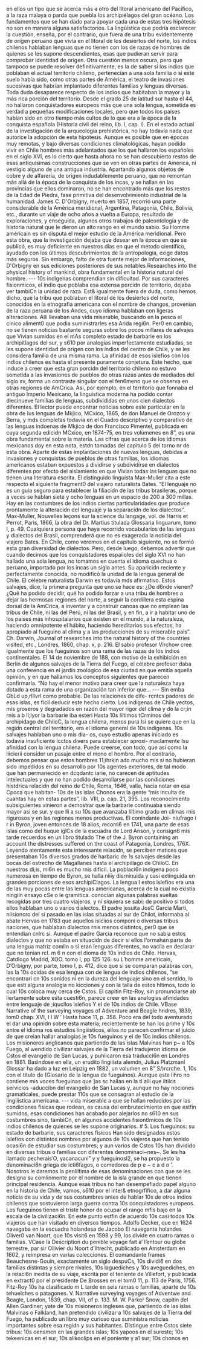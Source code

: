 en ellos un tipo que se acerca más a otro del litoral americano del Pacífico, a la raza malaya o parda que puebla los archipiélagos del gran océano. Los fundamentos que se han dado para apoyar cada una de estas tres hipótesis no son en manera alguna satisfactorios. La lingüística que podría esclarecer la cuestión, enseña, por el contrario, que fuera de una tribu evidentemente de origen peruano que vivía en el litoral de los desiertos del norte, los indios chilenos hablaban lenguas que no tienen con los de razas de hombres de quienes se les supone descendientes, esas que pudieran servir para comprobar identidad de origen. Otra cuestión menos oscura, pero que tampoco se puede resolver definitivamente, es la de saber si los indios que poblaban el actual territorio chileno, pertenecían a una sola familia o si este suelo había sido, como otras partes de América, el teatro de invasiones sucesivas que habrían implantado diferentes familias y lenguas diversas. Toda duda desaparece respecto de los indios que habitaban la mayor y la más rica porción del territorio. Desde el grado 25 de latitud sur hasta el 44, no hallaron conquistadores europeos más que una sola lengua, sometida es verdad a pequeñas modificaciones locales, pero que todos los países habían sido en otro tiempo más cultos de lo que era a la época de la conquista española (Historia civil del reino, lib. I, cap. I). En el estado actual de la investigación de la arqueología prehistórica, no hay todavía nada que autorice la adopción de esta hipótesis. Aunque es posible que en épocas muy remotas, y bajo diversas condiciones climatológicas, hayan podido vivir en Chile hombres más adelantados que los que hallaron los españoles en el siglo XVI, es lo cierto que hasta ahora no se han descubierto restos de esas antiquísimas construcciones que se ven en otras partes de América, ni vestigio alguno de una antigua industria. Apartando algunos objetos de cobre y de alfarería, de origen indudablemente peruano, que no remontan más allá de la época de la conquista de los incas, y se hallan en las provincias que ellos dominaron, no se han encontrado más que los restos de la Edad de Piedra, fase primitiva del desenvolvimiento industrial de la humanidad. James C. D'Orbigny, muerto en 1857, recorrió una parte considerable de la América meridional, Argentina, Patagonia, Chile, Bolivia, etc., durante un viaje de ocho años a vuelta a Europa, resultado de exploraciones, y enseguida, algunos otros trabajos de paleontología y de historia natural que le dieron un alto rango en el mundo sabio. Su Homme américain es sin disputa el mejor estudio de la América meridional. Pero esta obra, que la investigación dejaba que desear en la época en que se publicó, es muy deficiente en nuestros días en que el método científico, ayudado con los últimos descubrimientos de la antropología, exige datos más seguros. Sin embargo, falto de otra fuente mejor de informaciones, D'Orbigny en sus ediciones posteriores de sus notables Researches into the physical history of mankind, obra fundamental en la historia natural del hombre. --- 10s indigenas comprendian sin dificultad. Por sus caracteres fisionmicos, el indio que poblaba esa extensa porcidn de territorio, dejaba ver tambiCn la unidad de raza. Est&#x26; igualmente fuera de duda, como hemos dicho, que la tribu que poblaban el litoral de los desiertos del norte, conocidos en la etnografia americana con el nombre de changos, provenian de la raza peruana de los Andes, cuyo idioma hablaban con ligeras alteraciones. Alli llevaban una vida miserable, buscando en la pesca el cinico aliment0 que podia suministrarles esa Arida regi6n. Per0 en cambio, no se tienen noticias bastante seguras sobre los pocos millares de salvajes que Vivian sumidos en el mAs completo estado de barbarie en los archipitlagos del sur, y s610 por analogias imperfectamente estudiadas, se les supone identidad de origen con los indios del centro de Chile, y se les considera familia de una misma rama. La afinidad de esos islefios con los indios chilenos es hasta el presente puramente conjetura. Este hecho, que induce a creer que esta gran porcidn del territorio chileno no estuvo sometida a las invasiones de pueblos de otras razas antes de mediados del siglo xv, forma un contraste singular con el fen6meno que se observa en otras regiones de AmCrica. Asi, por ejemplo, en el territorio que fonnaba el antiguo Imperio Mexicano, la linguistica moderna ha podido contar diecinueve familias de lenguas, subdivididas en unos cien dialectos diferentes. El lector puede encontrar noticias sobre este particular en la obra de Ius lenguas de Mkjico, MCxico, 1865, de don Manuel de Orozco y Berra, y mds completas todavia en el Cuadro descriptivo y comparativo de las lenguas indoenas de Mkjico de don Francisco Pimentel, publicada en cuya segunda edicidn MCxico, en 1874-75, en tres volúmenes en 8”, es una obra fundamental sobre la materia. Las cifras que acerca de los idiomas mexicanos doy en esta nota, estdn tomadas del capitulo 5 del torno nr de esta obra. Aparte de estas implantaciones de nuevas lenguas, debidas a invasiones y conquistas de pueblos de otras familias, los idiomas americanos estaban expuestos a dividirse y subdividirse en dialectos diferentes por efecto del aislamiento en que Vivian todas las lenguas que no tienen una literatura escrita. El distinguido linguista Max-Muller cita a este respecto el siguiente fragment0 del viajero naturalista Bates. “El lenguaje no es un guia seguro para establecer la filiacidn de las tribus brasileras, porque a veces se hablan siete y ocho lenguas en un espacio de 200 a 300 millas. Hay en las costumbres de los indios ciertas particularidades que produce prontamente la alteracidn del lenguaje y la separacidn de los dialectos”. Max-Muller, Nouvelles leçons sur la science du langage, vol. de Harris et Perrot, Paris, 1866, la obra del Dr. Martius titulada Glossaria linguarum, tomo I, p. 49. Cualquiera persona que haya recorrido vocabularios de las lenguas y dialectos del Brasil, comprenderá que no es exagerada la noticia del viajero Bates. En Chile, como veremos en el capitulo siguiente, no se formó esta gran diversidad de dialectos. Pero, desde luego, debemos advertir que cuando decimos que los conquistadores espaiioles del siglo XVI no han hallado una sola lengua, no tomamos en cuenta el idioma quechua o peruano, importado por los incas un siglo antes. Su aparicidn reciente y perfectamente conocida, no modificó la unidad de la lengua general de Chile. El célebre naturalista Darwin es todavía mds afirmativo. Estos salvajes, dice, la primera pregunta que uno se hace es: ¿De d6nde vienen? ¿Qué ha podido decidir, qué ha podido forzar a una tribu de hombres a dejar las hermosas regiones del norte, a seguir la cordillera esta espina dorsal de la AmCrica, a inventar y a construir canoas que no emplean las tribus de Chile, ni las del Perú, ni las del Brasil, y en fin, a ir a habitar uno de los paises más inhospitalarios que existen en el mundo, a la naturaleza, haciendo omnipotente el hábito, haciendo hereditarios sus efectos, ha apropiado al fueguino al clima y a las producciones de su miserable pais”. Ch. Darwin, Journal of researches into the natural history of the countries visited, etc., Londres, 1860, chap. x, p. 216. El sabio profesor Virchow cree igualmente que los fueguinos son una rama de las razas de los indios continentales. El 14 de noviembre de 188, con motivo de la exhibición en Berlin de algunos salvajes de la Tierra del Fuego, el célebre profesor daba una conferencia en el jardín zoológico de esa ciudad en que emitía aquella opinión, y en que hallamos los conceptos siguientes que parecen confirmarla. “No hay el menor motivo para creer que la naturaleza haya dotado a esta rama de una organización tan inferior que... --- Sin emba GbLd up,rlllvrl como probable. De las relaciones de dife- rcntcs padores de esas islas, es ficil deducir este hecho cierto. Los indigenas de Chile yectos, mis groseros y degradados en razdn del mayor rigor del clima y de la cr;in rnis a b ll;lyor la barbarie iba esteri Hasta 10s liltimos tCrminos del archipidago de ChiloC, la lengua chilena, menos pura Isi se quiere que en la regidn central del territorio, era el idioma general de 10s indigenas. 10s salvajes hablaban uno o mis dia- os, cuyo estudio apenas iniciado es todavia insuficiente Icctos divers para establecer aproxi- maclamente Isu afinidad con la lengua chilena. Puede creerse, con todo, que asi como la liicierii consider un pasaje entre el mono el hombre. Por el contrario, debemos pensar que estos hombres 11;ihrkin ado mucho mis si no hubieran sido impedidos en su desarrollo por 10s agentes exteriores, de tal modo que han permanecido en dcqdantc iarie, no carecen de aptitudes intelectuales y que no han podido desarrollarse por las condiciones histdrica relacidn del reino de Chile, Roma, 1646, valle, hacia notar en esa Cpoca que habitan- 10s de las islas Chonos era la gente “mis inculta de cuantas hay en estas partes”, lib. VIII, p. cap. 21, 395. Los reconocimiento subsiguientes vinieron a demostrar que la barbarie continuaba siendo mayor asi se sur. y que lli a su 10s que avanzaba liltimo grado en climas rnis rigurosos y en las regiones menos productivas. El conindante Joi- niufrago i r in Byron, joven entonces de 18 aiios, recorri6 en 1741, una parte de esas islas como del huque iglCs de la escuadra de Lord Anson, y consign6 mis tarde recuerdos en un libro titulado The of the J. Byron containing an account the distresses suffered on the coast of Patagonia, Londres, 176X. Leyendo atentamente esta interesante relacidn, se perciben matices que presentaban 10s diversos grados de harbaric de 1s salvajes desde las bocas del estrecho de Magallanes hasta el archipiilago de ChiloC. En nuestros di;is, mi6n es mucho rnis dificil. La poblaci6n indigena poco numerosa en tiempo de Byron, se halla niiiy disrninuida y casi extinguida en grandes porciones de esos archipiClagos. La lengua I estos islefios era una de las muy pocas entre las lenguas americanas, acerca de la cual no existia ningiln ensayo cSe o le gramitica. conocian algunas palabras sueltas recogidas por tres cuatro viajeros, y ni siquiera se sabi; de positivo si todos ellos hablaban uno o varios dialectos. El padre jesuita JosC Garcia Marti, niisioncro del si pasado en las islas situadas al sur de Chilot, informaba al abate Hervas en 1783 que aquellos islciios componi o diversas tribus naciones, que hablaban dialectos rnis menos distintos, per0 que se entendian cnlrc si. Aunque el padre Garcia reconoce que no sabia estos dialectos y que no estaba en situacidn de decir si ellos I‘ormahan parte de una lengua matriz comlin o si eran lenguas diferentes, no vacila en declarar que no tenian rcI. m 6 n con el dioma de 10s indios de Chile. Hervas, Catdlogo Madrid, XOO. tomo I, pp 125 126. su L’homme ame‘ricain, D’Orbigny, por parte, tomo I, p. 412, dice que si se comparan palabras con, las la 10s ocidas de esa lengua con de lengua de indios chilenos, “se encontrari cn 10s sonidos ni en la dureza del lenguaje sino en el sentido, lo que esti alguna analogia no kicciones y con la talla de estos hltimos, todo lo cual 10s coloca muy cerca de Cstos. El capitin Fitz-Roy, sin pronunciarse ab liertamente sobre esta cuesti6n, parece creer en las analogias afinidades entre lenguaje de ;iqucllos islefios Y el de 10s indios de Chile. VBase Narrative of the surveying voyages of Adventure and Beagle hndres, 1839, tom0 chap. XVI, I I W ’ Hasta hace 11, p. 358. Poco era del todo aventurado el dar una opinidn sobre esta materia; recientemente se han los prime y 10s entre el idioma ros estudios lingiiisticos, ellos no parecen confirmar el juicio de que creian hallar analogias je 10s fueguinos y el de 10s indios chilenos. Los misioneros anglicanos que partiendo de las islas Malvinas han p~ a 10s Fuego, al wendido civilizar salvajes de la Tierra del tradujeron idioma de Cstos el evangelio de San Lucas, y puhlicaron esa traducci6n en Londres en 1881. Basindose en ella, un erudito lingiiista alemdn, Julius PIatzmanl Glossar ha dado a luz en Leipzig en 1882, un volumen en 8” S/)rcrche. 1, 10s con el titulo de (Glosario de la lengua de fueguinos). Aunque este lihro no contiene mis voces fueguinas que ]as sc hallan en la tl alli que iltilcs servicios -aduccibn del evangelio de San Lucas y, aunque no hay nociones gramaticales, puede prestar 110s que se consagran al estudio de la lingiiistica americana. --- vida miserable a que se hallan reducidos por las condiciones fisicas que rodean, es causa del embrutecimiento en que estfin sumidos, esas condiciones han acabado por alejarlos no s610 en sus costumbres sino, tambiCn, en algunos accidentes fision6micos de 10s indios chilenos de quienes se les supone originarios. # 5. Los fueguinos: su estado de barbarie, sus caracteres fisicos Han sido designados estos islefios con distintos nombres por algunos de 10s viajeros que han tenido ocasi6n de estudiar sus costumbres; y aun varios de Cstos 10s han dividido en diversas tribus o familias con diferentes denominaci~nes~. Se les ha llamado pecherais’O, yacanacuni” y y fueguinosI2, se ha propuesto la denominaci6n griega de icti6fagos, o comedores de p e ~ c a d o ’. Nosotros le daremos la penliltima de esas denominaciones con que se les designa su comlinmente por el nombre de la isla grande en que tienen principal residencia. Aunque esas tribus no han desempefiado papel alguno en la historia de Chile, vamos, s610 por el inter&#x26; etnogrfifico, a dar alguna noticia de su vida y de sus costumbres antes de hablar 10s de otros indios chilenos que sostuvieron larga guerra contra 10s conquistadores europeos. Los fueguinos tienen el triste honor de ocupar el rango mfis bajo en la escala de la civilizaci6n. En este punto estfin de acuerdo 10s casi todos 10s viajeros que han visitado en diversos tiempos. Adolfo Decker, que en 1624 navegaba en la escuadra holandesa de Jacobo El navegante holandes Oliver0 van Noort, que 10s visit6 en 1598 y 99, los divide en cuatro ramas o familias. VCase la Description du penible voyage fait a‘ l’entour ou globe terrestre, par sir Ollivier du Noort d’lltrecht, publicado en Amsterdam en 1602, y reimpresa en varias colecciones. El comandante frames Beauchesne-Gouin, exactamente un siglo despuCs, 10s dividi6 en dos familias distintas y siempre rivales, 10s laguediches y 10s aveguediches, en la relaci6n inedita de su viaje, escrita por el teniente de Villefort, y publicada en extract0 por el presidente De Brosses en el tom0 11, p. 113 de Paris, 1756. Fitz-Roy 10s ha clasificado m L tarde en seis ramas o familias, aparte de 10s tehuelches o patagones. V. Narrative surveying voyages of Adventwe and Beagle, London, 1839, chap. VII, of p. 133. M. W. Parker Snow, capitin del Allen Gardiner; yate de 10s misioneros ingleses que, partiendo de las islas Malvinas o Falkland, han pretendido civilizar a 10s salvajes de la Tierra del Fuego, ha publicado un libro muy curioso que suministra noticias importantes sobre esa regidn y sus habitantes. Distingue entre Cstos siete tribus: 10s oensmen en las grandes islas; 10s yapoos en el sureste; 10s tekeenicas en el sur; 10s alikoolips en el poniente y a1 sur; 10s chonos en